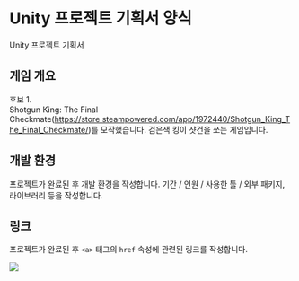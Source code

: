 


# Unity 프로젝트 기획서 양식

Unity 프로젝트 기획서

## 게임 개요

후보 1.  
Shotgun King: The Final Checkmate(https://store.steampowered.com/app/1972440/Shotgun_King_The_Final_Checkmate/)를 모작했습니다.
검은색 킹이 샷건을 쏘는 게임입니다.

## 개발 환경

프로젝트가 완료된 후 개발 환경을 작성합니다. 기간 / 인원 / 사용한 툴 / 외부 패키지, 라이브러리 등을 작성합니다.

## 링크

프로젝트가 완료된 후 `<a>` 태그의 `href` 속성에 관련된 링크를 작성합니다.

<a href="https://www.youtu.be/FJcm49bN32c"><img src="https://img.shields.io/badge/Youtube-FF0000?style=for-the-badge&logo=Youtube&logoColor=white"></a>
